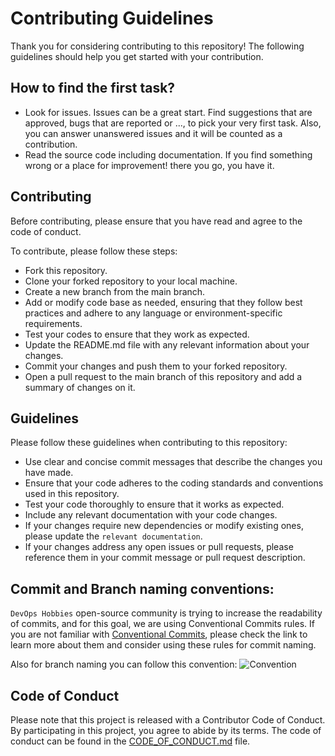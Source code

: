 # Contributing Guidelines

Thank you for considering contributing to this repository! The following guidelines should help you get started with your contribution.

## How to find the first task?

- Look for issues. Issues can be a great start. Find suggestions that are approved, bugs that are reported or ..., to pick your very first task. Also, you can answer unanswered issues and it will be counted as a contribution.
- Read the source code including documentation. If you find something wrong or a place for improvement! there you go, you have it.

## Contributing

Before contributing, please ensure that you have read and agree to the code of conduct.

To contribute, please follow these steps:

- Fork this repository.
- Clone your forked repository to your local machine.
- Create a new branch from the main branch.
- Add or modify code base as needed, ensuring that they follow best practices and adhere to any language or environment-specific requirements.
- Test your codes to ensure that they work as expected.
- Update the README.md file with any relevant information about your changes.
- Commit your changes and push them to your forked repository.
- Open a pull request to the main branch of this repository and add a summary of changes on it.

## Guidelines

Please follow these guidelines when contributing to this repository:

- Use clear and concise commit messages that describe the changes you have made.
- Ensure that your code adheres to the coding standards and conventions used in this repository.
- Test your code thoroughly to ensure that it works as expected.
- Include any relevant documentation with your code changes.
- If your changes require new dependencies or modify existing ones, please update the `relevant documentation`.
- If your changes address any open issues or pull requests, please reference them in your commit message or pull request description.

## Commit and Branch naming conventions:

`DevOps Hobbies` open-source community is trying to increase the readability of commits, and for this goal, we are using Conventional Commits rules. If you are not familiar with [Conventional Commits](https://www.conventionalcommits.org/en/v1.0.0/), please check the link to learn more about them and consider using these rules for commit naming.

Also for branch naming you can follow this convention:
![Convention](https://miro.medium.com/max/640/1*bmeCQ9RKVpuLAqZHiVocxg.webp)

## Code of Conduct

Please note that this project is released with a Contributor Code of Conduct. By participating in this project, you agree to abide by its terms. The code of conduct can be found in the [CODE_OF_CONDUCT.md](./CODE_OF_CONDUCT.md) file.
